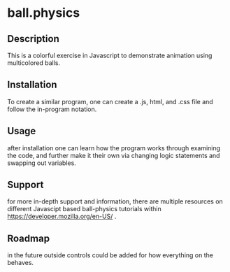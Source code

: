 # ball.physics
## Description
This is a colorful exercise in Javascript to demonstrate animation using multicolored balls.

## Installation
To create a similar program, one can create a .js, html, and .css file and follow the in-program notation.

## Usage
after installation one can learn how the program works through examining the code, and further make it their own via changing logic statements and swapping out variables.

## Support
for more in-depth support and information, there are multiple resources on different Javascipt based ball-physics tutorials within 
https://developer.mozilla.org/en-US/ .

## Roadmap
in the future outside controls could be added for how everything on the behaves.
